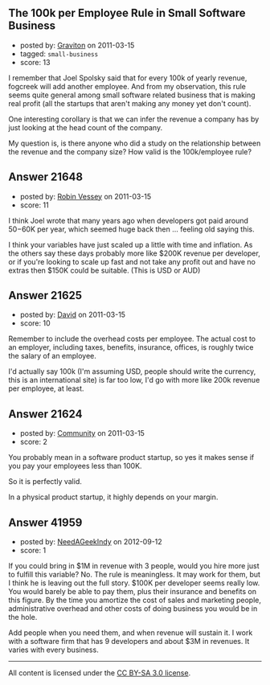 ## The 100k per Employee Rule in Small Software Business

- posted by: [Graviton](https://stackexchange.com/users/-1/85-graviton) on 2011-03-15
- tagged: `small-business`
- score: 13

I remember that Joel Spolsky said that for every 100k of yearly revenue, fogcreek will add another employee. And from my observation, this rule seems quite general among small software related business that is making real profit (all the startups that aren't making any money yet don't count).

One interesting corollary is that we can infer the revenue a company has by just looking at the head count of the company.

My question is, is there anyone who did a study on the relationship between the revenue and the company size? How valid is the 100k/employee rule?


## Answer 21648

- posted by: [Robin Vessey](https://stackexchange.com/users/-1/984-robin-vessey) on 2011-03-15
- score: 11

I think Joel wrote that many years ago when developers got paid around $50-$60K per year, which seemed huge back then ... feeling old saying this.

I think your variables have just scaled up a little with time and inflation. As the others say these days probably more like $200K revenue per developer, or if you're looking to scale up fast and not take any profit out and have no extras then $150K could be suitable. (This is USD or AUD)


## Answer 21625

- posted by: [David](https://stackexchange.com/users/-1/5460-david) on 2011-03-15
- score: 10

Remember to include the overhead costs per employee. The actual cost to an employer, including taxes, benefits, insurance, offices, is roughly twice the salary of an employee.

I'd actually say 100k (I'm assuming USD, people should write the currency, this is an international site) is far too low, I'd go with more like 200k revenue per employee, at least.


## Answer 21624

- posted by: [Community](https://stackexchange.com/users/-1/-1-community) on 2011-03-15
- score: 2

You probably mean in a software product startup, so yes it makes sense if you pay your employees less than 100K.

So it is perfectly valid.

In a physical product startup, it highly depends on your margin.





## Answer 41959

- posted by: [NeedAGeekIndy](https://stackexchange.com/users/-1/19608-needageekindy) on 2012-09-12
- score: 1

If you could bring in $1M in revenue with 3 people, would you hire more just to fulfill this variable?  No.  The rule is meaningless.  It may work for them, but I think he is leaving out the full story.  $100K per developer seems really low.  You would barely be able to pay them, plus their insurance and benefits on this figure.  By the time you amortize the cost of sales and marketing people, administrative overhead and other costs of doing business you would be in the hole.

Add people when you need them, and when revenue will sustain it.  I work with a software firm that has 9 developers and about $3M in revenues.  It varies with every business.





---

All content is licensed under the [CC BY-SA 3.0 license](https://creativecommons.org/licenses/by-sa/3.0/).
